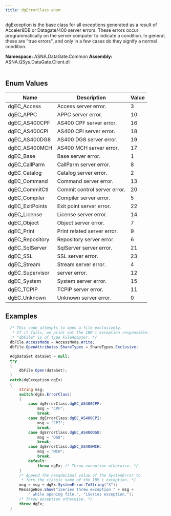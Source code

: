 ```yaml
---
title: dgErrorClass enum
---
```



dgException is the base class for all exceptions generated as a
result of Acceler8DB or Datagate/400 server errors.  These errors
occur programmatically on the server computer to indicate a
condition.  In general, these are "true errors", and only in a few
cases do they signify a normal condition.


**Namespace:** ASNA.DataGate.Common
**Assembly:** ASNA.QSys.DataGate.Client.dll
<br>
<br>

## Enum Values

| Name | Description | Value
| --- | --- | --- 
| dgEC_Access | Access server error. | 3 |
| dgEC_APPC | APPC server error. | 10 |
| dgEC_AS400CPF | AS400 CPF server error. | 16 |
| dgEC_AS400CPI | AS400 CPI server error. | 18 |
| dgEC_AS400DG8 | AS400 DG8 server error. | 19 |
| dgEC_AS400MCH | AS400 MCH server error. | 17 |
| dgEC_Base | Base server error. | 1 |
| dgEC_CallParm | CallParm server error. | 8 |
| dgEC_Catalog | Catalog server error. | 2 |
| dgEC_Command | Command server error. | 13 |
| dgEC_CommitCtl | Commit control server error. | 20 |
| dgEC_Compiler | Compiler server error. | 5 |
| dgEC_ExitPoints | Exit point server error. | 22 |
| dgEC_License | License server error. | 14 |
| dgEC_Object | Object server error. | 7 |
| dgEC_Print | Print related server error. | 9 |
| dgEC_Repository | Repository server error. | 6 |
| dgEC_SqlServer | SqlServer server error. | 21 |
| dgEC_SSL | SSL server error. | 23 |
| dgEC_Stream | Stream server error. | 4 |
| dgEC_Supervisor | server error. | 12 |
| dgEC_System | System server error. | 15 |
| dgEC_TCPIP | TCPIP server error. | 11 |
| dgEC_Unknown | Unknown server error. | 0 |

## Examples 


```cs 
  /* This code attempts to open a file exclusively. 
   * If it fails, we print out the IBM i exception responsible.
   * "dbFile" is of type FileAdapter. */ 
  dbFile.AccessMode = AccessMode.Write;
  dbFile.OpenAttributes.ShareTypes = ShareTypes.Exclusive;

  AdgDataSet dataSet = null;
  try
  {
      dbFile.Open(dataSet);
  }
  catch(dgException dgEx)
  {
      string msg;
      switch(dgEx.ErrorClass)
      {
          case dgErrorClass.dgEC_AS400CPF:
              msg = "CPF";
              break;
          case dgErrorClass.dgEC_AS400CPI:
              msg = "CPI";
              break;
          case dgErrorClass.dgEC_AS400DG8:
              msg = "DG8";
              break;
          case dgErrorClass.dgEC_AS400MCH:
              msg = "MCH";
              break;
          default:
              throw dgEx; /* Throw exception otherwise. */
      }
      /* Append the hexadecimal value of the SystemError to
       * form the classic name of the IBM i exception. */
      msg = msg + dgEx.SystemError.ToString("X");
      MessageBox.Show("iSeries threw exception " + msg + 
          " while opening file.", "iSeries exception.");
      /* Throw exception otherwise. */
      throw dgEx;
  }
```

